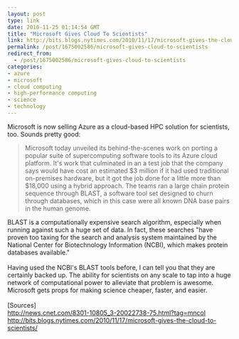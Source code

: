 ```yaml
---
layout: post
type: link
date: 2010-11-25 01:14:54 GMT
title: "Microsoft Gives Cloud To Scientists"
link: http://bits.blogs.nytimes.com/2010/11/17/microsoft-gives-the-cloud-to-scientists/
permalink: /post/1675002586/microsoft-gives-cloud-to-scientists
redirect_from: 
  - /post/1675002586/microsoft-gives-cloud-to-scientists
categories:
- azure
- microsoft
- cloud computing
- high-performance computing
- science
- technology
---
```

Microsoft is now selling Azure as a cloud-based HPC solution for scientists, too. Sounds pretty good:

<blockquote>Microsoft today unveiled its behind-the-scenes work on porting a popular suite of supercomputing software tools to its Azure cloud platform. It's work that culminated in an a test job that the company says would have cost an estimated $3 million if it had used traditional on-premises hardware, but it got the job done for a little more than $18,000 using a hybrid approach. The teams ran a large chain protein sequence through BLAST, a software tool set designed to churn through databases, which in this case were all known DNA base pairs in the human genome.</blockquote>

BLAST is a computationally expensive search algorithm, especially when running against such a huge set of data. In fact, these searches "have proven too taxing for the search and analysis system maintained by the National Center for Biotechnology Information (NCBI), which makes protein databases available."<br>
<br>
Having used the NCBI's BLAST tools before, I can tell you that they are certainly backed up. The ability for scientists on any scale to tap into a huge network of computational power to alleviate that problem is awesome. Microsoft gets props for making science cheaper, faster, and easier.<br>
<br>
[Sources]<br>
<a href="http://news.cnet.com/8301-10805_3-20022738-75.html?tag=mncol">http://news.cnet.com/8301-10805_3-20022738-75.html?tag=mncol</a><br>
<a href="http://bits.blogs.nytimes.com/2010/11/17/microsoft-gives-the-cloud-to-scientists/">http://bits.blogs.nytimes.com/2010/11/17/microsoft-gives-the-cloud-to-scientists/</a>